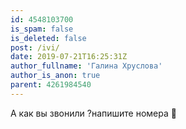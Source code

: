 ```yaml
---
id: 4548103700
is_spam: false
is_deleted: false
post: /ivi/
date: 2019-07-21T16:25:31Z
author_fullname: 'Галина Хруслова'
author_is_anon: true
parent: 4261984540
---
```


<p>А как вы звонили ?напишите номера 🙏</p>
